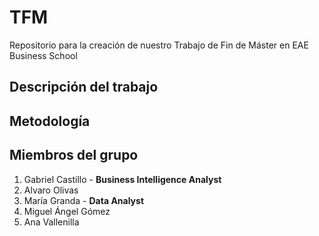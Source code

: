 # TFM

Repositorio para la creación de nuestro Trabajo de Fin de Máster en EAE Business School

## Descripción del trabajo 

## Metodología 

## Miembros del grupo 
1. Gabriel Castillo - **Business Intelligence Analyst**
2. Alvaro Olivas 
3. María Granda - **Data Analyst**
4. Miguel Ángel Gómez
5. Ana Vallenilla
